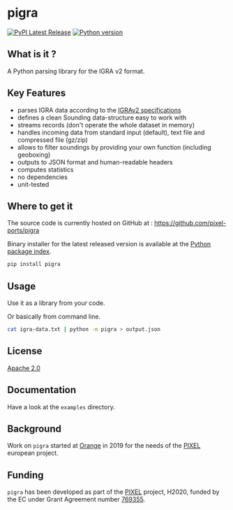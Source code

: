 # pigra

[![PyPI Latest Release](https://img.shields.io/pypi/v/pigra)](https://pypi.org/project/pigra/)
[![Python version](https://img.shields.io/pypi/pyversions/pigra)](https://pypi.org/project/pigra/)

## What is it ?

A Python parsing library for the IGRA v2 format.

## Key Features

- parses IGRA data according to the [IGRAv2 specifications](ftp://ftp.ncdc.noaa.gov/pub/data/igra/data/igra2-data-format.txt)
- defines a clean Sounding data-structure easy to work with
- streams records (don't operate the whole dataset in memory)
- handles incoming data from standard input (default), text file and compressed file (gz/zip)
- allows to filter soundings by providing your own function (including geoboxing)
- outputs to JSON format and human-readable headers
- computes statistics
- no dependencies
- unit-tested

## Where to get it
The source code is currently hosted on GitHub at :
https://github.com/pixel-ports/pigra

Binary installer for the latest released version is available at the [Python
package index](https://pypi.org/project/pigra).

```sh
pip install pigra
```

## Usage
Use it as a library from your code.<p>
Or basically from command line.

```sh
cat igra-data.txt | python -m pigra > output.json
```

## License
[Apache 2.0](LICENSE)

## Documentation
Have a look at the `examples` directory.

## Background
Work on ``pigra`` started at [Orange](https://www.orange.com) in 2019 for the needs of the [PIXEL](https://pixel-ports.eu) european project.

## Funding

``pigra`` has been developed as part of the [PIXEL](https://pixel-ports.eu) project, H2020, funded by the EC under Grant Agreement number [769355](https://cordis.europa.eu/project/id/769355).
